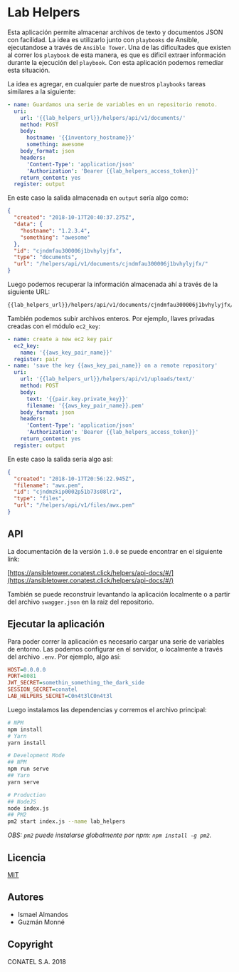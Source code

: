 # Lab Helpers

Esta aplicación permite almacenar archivos de texto y documentos JSON con facilidad. La idea es utilizarlo junto con `playbooks` de Ansible, ejecutandose a través de `Ansible Tower`. Una de las dificultades que existen al correr los `playbook` de esta manera, es que es dificil extraer información durante la ejecución del `playbook`. Con esta aplicación podemos remediar esta situación.

La idea es agregar, en cualquier parte de nuestros `playbooks` tareas similares a la siguiente:

```yaml
- name: Guardamos una serie de variables en un repositorio remoto.
  uri:
    url: '{{lab_helpers_url}}/helpers/api/v1/documents/'
    method: POST
    body:
      hostname: '{{inventory_hostname}}'
      something: awesome
    body_format: json
    headers:
      'Content-Type': 'application/json'
      'Authorization': 'Bearer {{lab_helpers_access_token}}'
    return_content: yes
  register: output
```

En este caso la salida almacenada en `output` sería algo como:

```json
{
  "created": "2018-10-17T20:40:37.275Z",
  "data": {
    "hostname": "1.2.3.4",
    "something": "awesome"
  },
  "id": "cjndmfau300006j1bvhylyjfx",
  "type": "documents",
  "url": "/helpers/api/v1/documents/cjndmfau300006j1bvhylyjfx/"
}
```

Luego podemos recuperar la información almacenada ahí a través de la siguiente URL:

```bash
{{lab_helpers_url}}/helpers/api/v1/documents/cjndmfau300006j1bvhylyjfx/
```

También podemos subir archivos enteros. Por ejemplo, llaves privadas creadas con el módulo `ec2_key`:

```yaml
- name: create a new ec2 key pair
  ec2_key:
    name: '{{aws_key_pair_name}}'
  register: pair
- name: 'save the key {{aws_key_pai_name}} on a remote repository'
  uri:
    url: '{{lab_helpers_url}}/helpers/api/v1/uploads/text/'
    method: POST
    body:
      text: '{{pair.key.private_key}}'
      filename: '{{aws_key_pair_name}}.pem'
    body_format: json
    headers:
      'Content-Type': 'application/json'
      'Authorization': 'Bearer {{lab_helpers_access_token}}'
    return_content: yes
  register: output
```

En este caso la salida sería algo así:

```json
{
  "created": "2018-10-17T20:56:22.945Z",
  "filename": "awx.pem",
  "id": "cjndmzkip0002p51b73s08lr2",
  "type": "files",
  "url": "/helpers/api/v1/files/awx.pem"
}
```

## API

La documentación de la versión `1.0.0` se puede encontrar en el siguiente link:

[https://ansibletower.conatest.click/helpers/api-docs/#/](https://ansibletower.conatest.click/helpers/api-docs/#/)

También se puede reconstruir levantando la aplicación localmente o a partir del archivo `swagger.json` en la raiz del repositorio.

## Ejecutar la aplicación

Para poder correr la aplicación es necesario cargar una serie de variables de entorno. Las podemos configurar en el servidor, o localmente a través del archivo `.env`. Por ejemplo, algo así:

```ini
HOST=0.0.0.0
PORT=8081
JWT_SECRET=somethin_something_the_dark_side
SESSION_SECRET=conatel
LAB_HELPERS_SECRET=C0n4t3lC0n4t3l
```

Luego instalamos las dependencias y corremos el archivo principal:

```bash
# NPM
npm install
# Yarn
yarn install

# Development Mode
## NPM
npm run serve
## Yarn
yarn serve

# Production
## NodeJS
node index.js
## PM2
pm2 start index.js --name lab_helpers
```

_OBS: `pm2` puede instalarse globalmente por npm: `npm install -g pm2`._

## Licencia

[MIT](./LICENCE)

## Autores

- Ismael Almandos
- Guzmán Monné

## Copyright

CONATEL S.A. 2018
